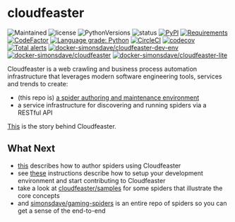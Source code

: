 # cloudfeaster

![Maintained](https://img.shields.io/maintenance/yes/2020.svg?style=flat)
![license](https://img.shields.io/pypi/l/cloudfeaster.svg?style=flat)
![PythonVersions](https://img.shields.io/pypi/pyversions/cloudfeaster.svg?style=flat)
![status](https://img.shields.io/pypi/status/cloudfeaster.svg?style=flat)
[![PyPI](https://img.shields.io/pypi/v/cloudfeaster.svg?style=flat)](https://pypi.python.org/pypi/cloudfeaster)
[![Requirements](https://requires.io/github/simonsdave/cloudfeaster/requirements.svg?branch=release-0.9.50)](https://requires.io/github/simonsdave/cloudfeaster/requirements/?branch=release-0.9.50)
[![CodeFactor](https://www.codefactor.io/repository/github/simonsdave/cloudfeaster/badge/release-0.9.50)](https://www.codefactor.io/repository/github/simonsdave/cloudfeaster/overview/release-0.9.50)
[![Language grade: Python](https://img.shields.io/lgtm/grade/python/g/simonsdave/cloudfeaster.svg?logo=lgtm&logoWidth=18)](https://lgtm.com/projects/g/simonsdave/cloudfeaster/context:python)
[![CircleCI](https://circleci.com/gh/simonsdave/cloudfeaster/tree/release-0.9.50.svg?style=shield)](https://circleci.com/gh/simonsdave/cloudfeaster/tree/release-0.9.50)
[![codecov](https://codecov.io/gh/simonsdave/cloudfeaster/branch/release-0.9.50/graph/badge.svg)](https://codecov.io/gh/simonsdave/cloudfeaster)
[![Total alerts](https://img.shields.io/lgtm/alerts/g/simonsdave/cloudfeaster.svg?logo=lgtm&logoWidth=18)](https://lgtm.com/projects/g/simonsdave/cloudfeaster/alerts/)
[![docker-simonsdave/cloudfeaster-dev-env](https://img.shields.io/badge/docker-simonsdave%2Fcloudfeaster--dev--env-blue.svg)](https://hub.docker.com/r/simonsdave/cloudfeaster-dev-env)
[![docker-simonsdave/cloudfeaster](https://img.shields.io/badge/docker-simonsdave%2Fcloudfeaster-blue.svg)](https://hub.docker.com/r/simonsdave/cloudfeaster)
[![docker-simonsdave/cloudfeaster-lite](https://img.shields.io/badge/docker-simonsdave%2Fcloudfeaster--lite-blue.svg)](https://hub.docker.com/r/simonsdave/cloudfeaster-lite)

Cloudfeaster is a web crawling and business process automation infrastructure that leverages
modern software engineering tools, services and trends to create:

* (this repo is) [a spider authoring and maintenance environment](https://github.com/simonsdave/cloudfeaster)
* a service infrastructure for discovering and running spiders via a RESTful API

[This](docs/story.md) is the story behind Cloudfeaster.

## What Next

* [this](docs/spider_authors.md) describes
  how to author spiders using Cloudfeaster
* see [these](docs/contributing.md) instructions
  describe how to setup your development environment and
  start contributing to Cloudfeaster
* take a look at [cloudfeaster/samples](cloudfeaster/samples/) for some
  spiders that illustrate the core concepts
* and [simonsdave/gaming-spiders](https://github.com/simonsdave/gaming-spiders) is an
  entire repo of spiders so you can get a sense of the end-to-end
